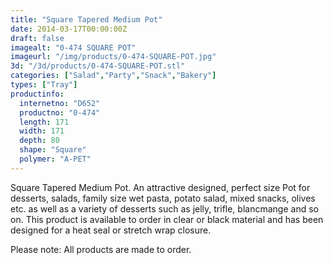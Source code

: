 ```yaml
---
title: "Square Tapered Medium Pot"
date: 2014-03-17T00:00:00Z
draft: false
imagealt: "0-474 SQUARE POT"
imageurl: "/img/products/0-474-SQUARE-POT.jpg"
3d: "/3d/products/0-474-SQUARE-POT.stl"
categories: ["Salad","Party","Snack","Bakery"]
types: ["Tray"]
productinfo:
  internetno: "D652"
  productno: "0-474"
  length: 171
  width: 171
  depth: 80
  shape: "Square"
  polymer: "A-PET"
---
```

Square Tapered Medium Pot. An attractive designed, perfect size Pot for desserts, salads, family size wet pasta, potato salad, mixed snacks, olives etc. as well as a variety of desserts such as jelly, trifle, blancmange and so on. This product is available to order in clear or black material and has been designed for a heat seal or stretch wrap closure.

 

Please note: All products are made to order.